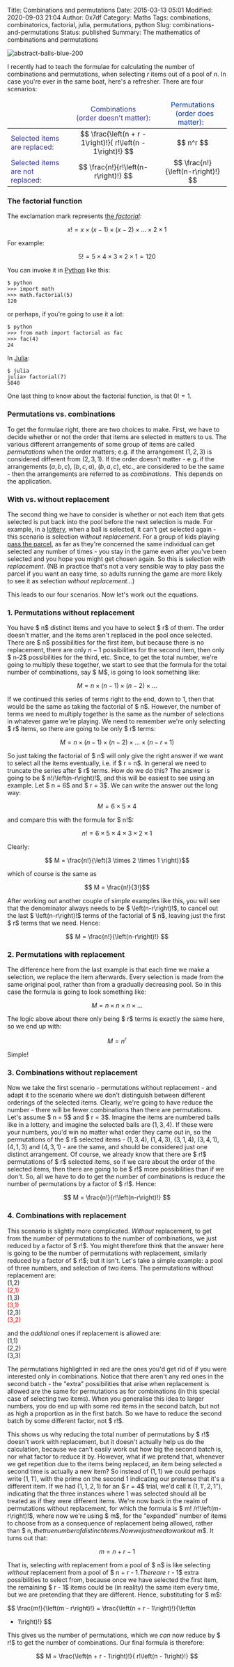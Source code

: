Title: Combinations and permutations
Date: 2015-03-13 05:01
Modified: 2020-09-03 21:04
Author: 0x7df
Category: Maths
Tags: combinations, combinatorics, factorial, julia, permutations, python
Slug: combinations-and-permutations
Status: published
Summary: The mathematics of combinations and permutations

![abstract-balls-blue-200]({static}images/abstract-balls-blue-1346.png)

I recently had to teach the formulae for calculating the number of
combinations and permutations, when selecting $r$
items out of a pool of $n$. In case you're ever
in the same boat, here's a refresher. There are four scenarios:

<table>
    <thead>
        <tr>
            <td>
            </td>
            <td align="center">
                <span style="color:#333399;"> Combinations </br> &nbsp; (order doesn't matter): &nbsp; </span>
            </td>
            <td align="center">
                <span style="color:#033399;"> Permutations </br> &nbsp; (order does matter):    &nbsp; </span>
            </td>
        </tr>
    </thead>
    <tbody>
        <tr>
            <td>
                <span style="color:#333399;"> Selected items are replaced: &nbsp; </span>
            </td>
            <td align="center">
                $$ \frac{\left(n + r - 1\right)!}{ r!\left(n - 1\right)!} $$
            </td>
            <td align="center">
                $$ n^r $$
            </td>
        </tr>
        <tr>
            <td>
                <span style="color:#333399;"> Selected items are not replaced: &nbsp; </span>
            </td>
            <td align="center">
                $$ \frac{n!}{r!\left(n-r\right)!} $$
            </td>
            <td align="center">
                $$ \frac{n!}{\left(n-r\right)!} $$
            </td>
        </tr>
    </tbody>
</table>

### The factorial function

The exclamation mark represents [the *factorial*](http://mathworld.wolfram.com/Factorial.html):

$$ x! = x \times \left(x-1\right) \times \left(x-2\right) \times \ldots \times 2 \times 1 $$

For example:

$$ 5! = 5 \times 4 \times 3 \times 2 \times 1 = 120 $$

You can invoke it in [Python](https://www.python.org/) like this:

    $ python
    >>> import math
    >>> math.factorial(5)
    120

or perhaps, if you're going to use it a lot:

    $ python
    >>> from math import factorial as fac
    >>> fac(4)
    24

In [Julia](http://julialang.org/):

    $ julia
    julia> factorial(7)
    5040

One last thing to know about the factorial function, is that $0! = 1$.

### Permutations vs. combinations

To get the formulae right, there are two choices to make. First, we have
to decide whether or not the order that items are selected in matters to
us. The various different arrangements of some group of items are called
*permutations* when the order matters; e.g. if the arrangement $(1, 2, 3)$
is considered different from $(2, 3, 1)$. If the order doesn't matter -
e.g. if the arrangements $(a, b, c)$, $(b, c, a)$, $(b, a, c)$, etc., are
considered to be the same - then the arrangements are referred to as
*combinations*.  This depends on the application.

### With vs. without replacement

The second thing we have to consider is whether or not each item that
gets selected is put back into the pool before the next selection is
made. For example, in a [lottery](http://en.wikipedia.org/wiki/Lottery), when a ball
is selected, it can't get selected again - this scenario is selection
*without replacement*. For a group of kids playing [pass the
parcel](http://en.wikipedia.org/wiki/Hot_potato_%28game%29), as far as
they're concerned the same individual can get selected any number of
times - you stay in the game even after you've been selected and you
hope you might get chosen again. So this is selection *with
replacement*. (NB in practice that's not a very sensible way to play
pass the parcel if you want an easy time, so adults running the game are
more likely to see it as selection *without replacement*...)

This leads to our four scenarios. Now let's work out the equations.

### 1. Permutations without replacement

You have $ n$ distinct items and you have to
select $ r$ of them. The order doesn't matter, and the
items aren't replaced in the pool once selected. There are $ n$
possibilities for the first item, but because there is
no replacement, there are only $n-1$
possibilities for the second item, then only $ n-2$
possibilities for the third, etc. Since, to get the
total number, we're going to multiply these together, we start to see
that the formula for the total number of combinations, say $ M$,
is going to look something like:

$$ M = n \times \left(n-1\right) \times \left(n-2\right) \times \ldots $$

If we continued this series of terms right to the end, down to 1, then
that would be the same as taking the factorial of $ n$.
However, the number of terms we need to multiply
together is the same as the number of selections in whatever game we're
playing. We need to remember we're only selecting $ r$
items, so there are going to be only $ r$
terms:

$$ M = n \times \left(n-1\right) \times \left(n-2\right)
\times \ldots \times \left(n-r+1\right) $$

So just taking the factorial of $ n$ will only
give the right answer if we want to select all the items eventually,
i.e. if $ r = n$. In general we need to truncate
the series after $ r$ terms. How do we do this?
The answer is going to be $ n!/\left(n-r\right)!$,
and this will be easiest to see using an example. Let
$ n = 6$ and $ r = 3$. We
can write the answer out the long way:

$$ M = 6 \times 5 \times 4 $$

and compare this with the formula for $ n!$:

$$ n! = 6 \times 5 \times 4 \times 3 \times 2 \times 1 $$

Clearly:

$$ M = \frac{n!}{\left(3 \times 2 \times 1 \right)}$$

which of course is the same as

$$ M = \frac{n!}{3!}$$

After working out another couple of simple examples
like this, you will see that the denominator always needs to be
$ \left(n-r\right)!$, to cancel out the last
$ \left(n-r\right)!$ terms of the factorial of $ n$, leaving just the first $ r$
terms that we need. Hence:

$$ M = \frac{n!}{\left(n-r\right)!} $$

### 2. Permutations with replacement

The difference here from the last example is that each time we make a
selection, we replace the item afterwards. Every selection is made from
the same original pool, rather than from a gradually decreasing pool. So
in this case the formula is going to look something like:

$$ M = n \times n \times n \times \ldots $$

The logic above about there only being $ r$ terms
is exactly the same here, so we end up with:

$$ M = n^r $$

Simple!

### 3. Combinations without replacement

Now we take the first scenario - permutations without replacement - and
adapt it to the scenario where we don't distinguish between different
orderings of the selected items. Clearly, we're going to have reduce the
number - there will be fewer combinations than there are permutations.
Let's assume $ n = 5$ and $ r = 3$.
Imagine the items are numbered balls like in a
lottery, and imagine the selected balls are $(1, 3, 4)$. If these were
your numbers, you'd win no matter what order they came out in, so the
permutations of the $ r$ selected items - $(1, 3,
4)$, $(1, 4, 3)$, $(3, 1, 4)$, $(3, 4, 1)$, $(4, 1, 3)$ and $(4, 3, 1)$ - are the
same, and should be considered just one distinct arrangement. Of course,
we already know that there are $ r!$ permutations
of $ r$ selected items, so if we care about the
order of the selected items, then there are going to be $ r!$
more possibilities than if we don't. So, all we have to
do to get the number of combinations is reduce the number of
permutations by a factor of $ r!$. Hence:

$$ M = \frac{n!}{r!\left(n-r\right)!} $$

### 4. Combinations with replacement

This scenario is slightly more complicated. *Without* replacement, to
get from the number of permutations to the number of combinations, we
just reduced by a factor of $ r!$. You might
therefore think that the answer here is going to be the number of
permutations *with* replacement, similarly reduced by a factor of
$ r!$; but it isn't. Let's take a simple example:
a pool of three numbers, and selection of two items. The permutations
without replacement are:
</br>(1,2)
</br><span style="color:#ff0000;">(2,1)</span>
</br>(1,3)
</br><span style="color:#ff0000;">(3,1)</span>
</br>(2,3)
</br><span style="color:#ff0000;">(3,2)</span>

and the _additional_ ones if replacement is allowed are:
</br>(1,1)
</br>(2,2)
</br>(3,3)

The permutations highlighted in red are the ones you'd get rid of if you
were interested only in combinations. Notice that there aren't any red
ones in the second batch - the "extra" possibilities that arise when
replacement is allowed are the same for permutations as for combinations
(in this special case of selecting two items). When you generalise this
idea to larger numbers, you do end up with some red items in the second
batch, but not as high a proportion as in the first batch. So we have to
reduce the second batch by some different factor, not $ r!$.

This shows us why reducing the total number of permutations by
$ r!$ doesn't work with replacement, but it doesn't
actually help us do the calculation, because we can't easily work out
how big the second batch is, nor what factor to reduce it by. However,
what if we pretend that, whenever we get repetition due to the items
being replaced, an item being selected a second time is actually a new
item? So instead of $(1,1)$ we could perhaps write $(1,1′)$, with the prime
on the second $1$ indicating our pretense that it's a different item. If
we had $(1,1,2,1)$ for an $ r = 4$ trial, we'd call
it $(1,1′,2,1′′)$, indicating that the three instances where $1$ was
selected should all be treated as if they were different items. We're
now back in the realm of permutations without replacement, for which the
formula is $ m! /r!\left(m-r\right)!$, where now
we're using $ m$, for the "expanded" number of
items to choose from as a consequence of replacement being allowed,
rather than $ n$, the true number of distinct
items. Now we just need to work out $ m$. It turns
out that:

$$ m = n + r - 1 $$

That is, selecting *with* replacement from a pool of $ n$
is like selecting *without* replacement from a pool of
$ n + r - 1$. There are $ r - 1$
extra possibilities to select from, because once we
have selected the first item, the remaining $ r - 1$
items could be (in reality) the same item every time,
but we are pretending that they are different. Hence, substituting for
$ m$:

$$ \frac{m!}{\left(m - r\right)!} = \frac{\left(n + r - 1\right)!}{\left(n
- 1\right)!} $$

This gives us the number of permutations, which we *can* now reduce by
$ r!$ to get the number of combinations. Our final
formula is therefore:

$$ M = \frac{\left(n + r - 1\right)!}{ r!\left(n - 1\right)!}
$$

